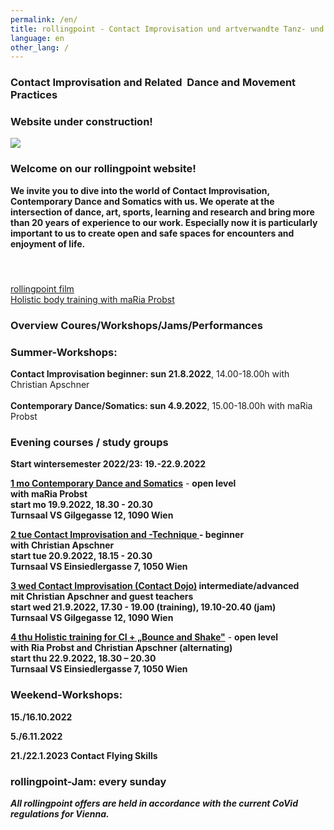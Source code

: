 ```yaml
---
permalink: /en/
title: rollingpoint - Contact Improvisation und artverwandte Tanz- und Bewegungsformen
language: en
other_lang: /
---
```

### Contact Improvisation and Related  Dance and Movement Practices

### **Website under construction!**

![](/assets/uploads/dsc_1901_klein.jpg)

### Welcome on our rollingpoint website!

**We invite you to dive into the world of Contact Improvisation, Contemporary Dance and Somatics with us. We operate at the intersection of dance, art, sports, learning and research and bring more than 20 years of experience to our work. Especially now it is particularly important to us to create open and safe spaces for encounters and enjoyment of life.**

#### &nbsp;

<div class="imglink"><a target="_blank" href="https://www.youtube.com/embed/kp3DqzN1Ldo"><img src="/assets/uploads/video_vorschau_rollingpoint.png" alt="" /><div>rollingpoint film</div></a></div>

<div class="imglink"><a target="_blank" href="https://www.youtube.com/embed/6A5otnVZAg4"><img src="/assets/uploads/video_vorschau_maria.png" alt="" /><div>Holistic body training with maRia Probst</div></a></div>

### Overview Coures/Workshops/Jams/Performances

### Summer-Workshops:

**Contact Improvisation beginner: sun 21.8.2022**, 14.00-18.00h with Christian Apschner\
\
**Contemporary Dance/Somatics: sun 4.9.2022**, 15.00-18.00h with maRia Probst

### Evening courses / study groups

**Start wintersemester 2022/23: 19.-22.9.2022**

**[1 mo Contemporary Dance and Somatics](/en/kurse#mo)** - **open level**\
**with maRia Probst**  \
**start mo 19.9.2022, 18.30 - 20.30**\
**Turnsaal VS Gilgegasse 12, 1090 Wien**

**[2 tue Contact Improvisation and -Technique ](/en/kurse#di)- beginner**\
**with Christian Apschner**\
**start tue 20.9.2022, 18.15 - 20.30**\
**Turnsaal VS Einsiedlergasse 7, 1050 Wien**

**[3 wed Contact Improvisation (Contact Dojo)](/en/kurse#mi) intermediate/advanced**\
**mit Christian Apschner and guest teachers**\
**start wed 21.9.2022, 17.30 - 19.00 (training), 19.10-20.40 (jam)**\
**Turnsaal VS Gilgegasse 12, 1090 Wien**

**[4 thu Holistic training for CI + „Bounce and Shake"](/en/kurse#do)** - **open level**\
**with Ria Probst and Christian Apschner (alternating)**\
**start thu 22.9.2022, 18.30 – 20.30**\
**Turnsaal VS Einsiedlergasse 7, 1050 Wien**

### Weekend-Workshops:

**15./16.10.2022**

**5./6.11.2022**

**21./22.1.2023 Contact Flying Skills**

### **rollingpoint-Jam: every sunday**

***All rollingpoint offers are held in accordance with the current CoVid regulations for Vienna.***

&nbsp;